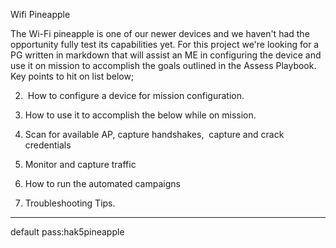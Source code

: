 Wifi Pineapple

  

The Wi-Fi pineapple is one of our newer devices and we haven't had the opportunity fully test its capabilities yet. For this project we're looking for a PG written in markdown that will assist an ME in configuring the device and use it on mission to accomplish the goals outlined in the Assess Playbook. Key points to hit on list below;


    
2.  How to configure a device for mission configuration.
    
3. How to use it to accomplish the below while on mission.
    

1. Scan for available AP, capture handshakes,  capture and crack credentials
    
2. Monitor and capture traffic
    
3. How to run the automated campaigns
    

5. Troubleshooting Tips.

---
default pass:hak5pineapple

